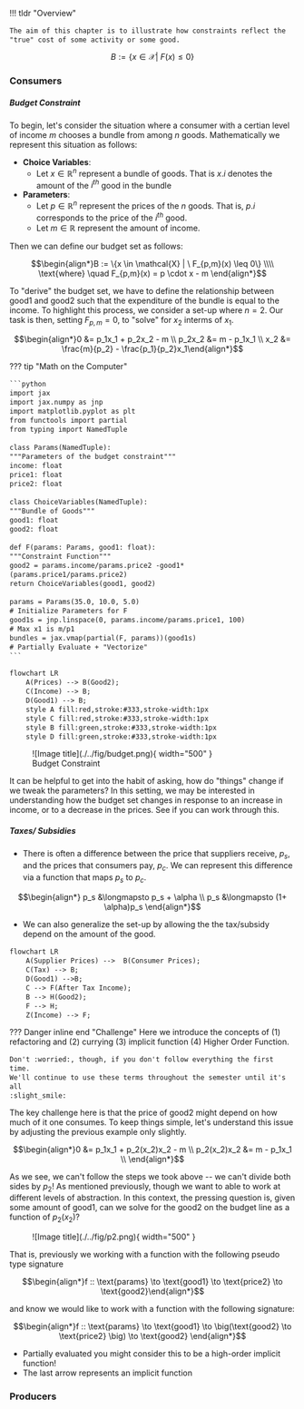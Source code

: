 !!! tldr "Overview"

    The aim of this chapter is to illustrate how constraints reflect the "true" cost of some activity or some good. 

$$B := \{x \in \mathcal{X} | \ F(x) \leq 0\}$$

### **Consumers**

##### Budget Constraint
To begin, let's consider the situation where a consumer with a certian level of income $m$ chooses a bundle from among $n$ goods. 
Mathematically we represent this situation as follows:

- **Choice Variables**:
    - Let $x \in \mathbb{R}^n$ represent a bundle of goods. That is $x.i$ denotes the amount of the $i^{th}$ good in the bundle 
- **Parameters**:
    - Let $p \in \mathbb{R}^n$ represent the prices of the $n$ goods. That is, $p.i$ corresponds to the price of the $i^{th}$ good. 
    - Let $m \in \mathbb{R}$ represent the amount of income. 

Then we can define our budget set as follows: 

$$\begin{align*}B := \{x \in \mathcal{X} | \ F_{p,m}(x) \leq 0\} \\\\
\text{where} \quad F_{p,m}(x) = p \cdot x - m \end{align*}$$

To "derive" the budget set, we have to define the relationship between good1 and good2 such that the expenditure of the bundle is equal to the income. To highlight this process, we consider a set-up where $n=2$. Our task is then, setting $F_{p,m} = 0$, to "solve" for $x_2$ interms of $x_1$.

$$\begin{align*}0 &= p_1x_1 + p_2x_2 - m \\ 
p_2x_2 &= m - p_1x_1 \\ 
x_2 &= \frac{m}{p_2} - \frac{p_1}{p_2}x_1\end{align*}$$

??? tip "Math on the Computer"

    ```python 
    import jax
    import jax.numpy as jnp 
    import matplotlib.pyplot as plt
    from functools import partial 
    from typing import NamedTuple 

    class Params(NamedTuple):
    """Parameters of the budget constraint"""
    income: float 
    price1: float 
    price2: float 

    class ChoiceVariables(NamedTuple):
    """Bundle of Goods"""
    good1: float 
    good2: float 

    def F(params: Params, good1: float): 
    """Constraint Function"""
    good2 = params.income/params.price2 -good1*(params.price1/params.price2)
    return ChoiceVariables(good1, good2)

    params = Params(35.0, 10.0, 5.0)                                      # Initialize Parameters for F         
    good1s = jnp.linspace(0, params.income/params.price1, 100)            # Max x1 is m/p1
    bundles = jax.vmap(partial(F, params))(good1s)                        # Partially Evaluate + "Vectorize"
    ```
``` mermaid
flowchart LR
    A(Prices) --> B(Good2);
    C(Income) --> B;
    D(Good1) --> B;
    style A fill:red,stroke:#333,stroke-width:1px
    style C fill:red,stroke:#333,stroke-width:1px
    style B fill:green,stroke:#333,stroke-width:1px
    style D fill:green,stroke:#333,stroke-width:1px
```

<figure markdown>
  ![Image title](./../fig/budget.png){ width="500" }
  <figcaption>Budget Constraint</figcaption>
</figure>

It can be helpful to get into the habit of asking, how do "things" change if we tweak the parameters? In this setting, we may be interested in understanding how the budget set changes in response to an increase in income, or to a decrease in the prices. See if you can work through this.

##### Taxes/ Subsidies

- There is often a difference between the price that suppliers receive, $p_s$, and the prices that consumers pay, $p_c$. We can represent this difference via a function that maps $p_s$ to $p_c$. 

$$\begin{align*} p_s &\longmapsto p_s + \alpha \\ 
 p_s &\longmapsto (1+ \alpha)p_s \end{align*}$$

- We can also generalize the set-up by allowing the the tax/subsidy depend on the amount of the good. 

``` mermaid
flowchart LR
    A(Supplier Prices) -->  B(Consumer Prices);
    C(Tax) --> B;
    D(Good1) -->B;
    C --> F(After Tax Income);
    B --> H(Good2);
    F --> H;
    Z(Income) --> F;
```
??? Danger inline end "Challenge"
    Here we introduce the concepts of (1) refactoring and 
    (2) currying (3) implicit function (4) Higher Order Function. 

    Don't :worried:, though, if you don't follow everything the first time. 
    We'll continue to use these terms throughout the semester until it's all 
    :slight_smile: 

The key challenge here is that the price of good2 might depend on how much of it one consumes. To keep things simple, let's understand this issue by adjusting the previous example only slightly. 

$$\begin{align*}0 &= p_1x_1 + p_2(x_2)x_2 - m \\ 
p_2(x_2)x_2 &= m - p_1x_1 \\ \end{align*}$$

As we see, we can't follow the steps we took above -- we can't divide both sides by $p_2$! As mentioned previously, though we want to able to work at different levels of abstraction. In this context, the pressing question is, given some amount of good1, can we solve for the good2 on the budget line as a function of $p_2(x_2)$? 

<figure markdown>
  ![Image title](./../fig/p2.png){ width="500" }
</figure>

That is, previously we working with a function with the following pseudo type signature 

$$\begin{align*}f :: \text{params} \to \text{good1} \to \text{price2} \to \text{good2}\end{align*}$$

and know we would like to work with a function with the following signature: 

$$\begin{align*}f :: \text{params} \to \text{good1} \to \big(\text{good2} \to \text{price2}  \big)  \to \text{good2} \end{align*}$$

- Partially evaluated you might consider this to be a high-order implicit function! 
- The last arrow represents an implicit function





### **Producers**

